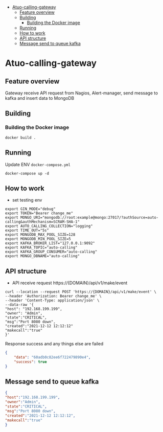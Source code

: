 - [Atuo-calling-gateway](#atuo-calling-gateway)
  - [Feature overview](#feature-overview)
  - [Building](#building)
    - [Building the Docker image](#building-the-docker-image)
  - [Running](#running)
  - [How to work](#how-to-work)
  - [API structure](#api-structure)
  - [Message send to queue kafka](#message-send-to-queue-kafka)

# Atuo-calling-gateway

## Feature overview
Gateway receive API request from Nagios, Alert-manager, send message to kafka and insert data to MongoDB

## Building
### Building the Docker image
```
docker build .
```

## Running
Update ENV ```docker-compose.yml ```

```
docker-compose up -d
```

## How to work
- set testing env
```shell
export GIN_MODE="debug"
export TOKEN="Bearer change_me"
export MONGO_URI="mongodb://root:example@mongo:27017/?authSource=auto-calling&authMechanism=SCRAM-SHA-1"
export AUTO_CALLING_COLLECTION="logging"
export TIME_OUT="5s"
export MONGODB_MAX_POOL_SIZE=128
export MONGODB_MIN_POOL_SIZE=5
export KAFKA_BROKER_LIST="127.0.0.1:9092"
export KAFKA_TOPIC="auto-calling"
export KAFKA_GROUP_CONSUMER="auto-calling"
export MONGO_DBNAME="auto-calling"
```

## API structure
- API receive request https://{DOMAIN}/api/v1/make/event
```shell
curl --location --request POST 'https://{DOMAIN}/api/v1/make/event' \
--header 'Authorization: Bearer change_me' \
--header 'Content-Type: application/json' \
--data-raw '{
"host": "192.168.199.199",
"owner": "Admin",
"state":"CRITICAL",
"msg":"Port 8080 down",
"created":"2021-12-12 12:12:12"
"makecall":"true"
}'
```
Response success and any things else are failed
```json
{
    "data": "60adb0c82ee6f722479890e4",
    "success": true
}
```

## Message send to queue kafka
```json
{
"host":"192.168.199.199",
"owner":"Admin",
"state":"CRITICAL",
"msg":"Port 8080 down",
"created":"2021-12-12 12:12:12",
"makecall":"true"
}
```